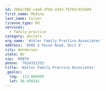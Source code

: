 ```yaml
---
id: 2062c50b-c4a6-4fb5-a343-f6781c931dd4
first_name: Medina
last_name: Culver
license_type: DO
services:
  - family-practice
category: doctors
org_name: 'Wikler Family Practice Associates'
address: '8985 S Pecos Road, Unit 4'
city: Henderson
state: NV
zip: '89074'
phone: '7024331332'
title: 'Wikler Family Practice Associates'
_geoloc:
  lng: -115.086999
  lat: 36.038181
---
```

